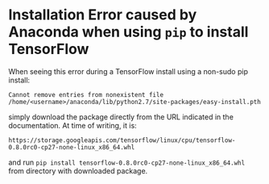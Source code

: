 # Installation Error caused by Anaconda when using `pip` to install TensorFlow

When seeing this error during a TensorFlow install using a non-sudo pip
install: 

``` 
Cannot remove entries from nonexistent file /home/<username>/anaconda/lib/python2.7/site-packages/easy-install.pth 
```

simply download the package directly from the URL indicated in the
documentation. At time of writing, it is:

```
https://storage.googleapis.com/tensorflow/linux/cpu/tensorflow-0.8.0rc0-cp27-none-linux_x86_64.whl
```

and run `pip install tensorflow-0.8.0rc0-cp27-none-linux_x86_64.whl` from
directory with downloaded package.

